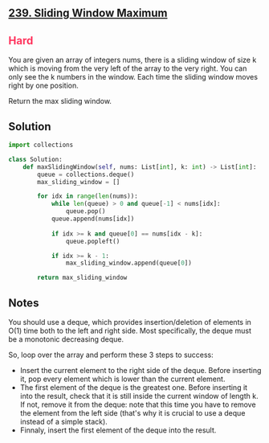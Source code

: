 ## [239. Sliding Window Maximum](https://leetcode.com/problems/sliding-window-maximum/)

<h2 style="color:#ff375f">Hard</h2>
You are given an array of integers nums, there is a sliding window of size k which is moving from the very left of the array to the very right. You can only see the k numbers in the window. Each time the sliding window moves right by one position.

Return the max sliding window.

## Solution
```python
import collections

class Solution:
    def maxSlidingWindow(self, nums: List[int], k: int) -> List[int]:
        queue = collections.deque()
        max_sliding_window = []

        for idx in range(len(nums)):
            while len(queue) > 0 and queue[-1] < nums[idx]:
                queue.pop()
            queue.append(nums[idx])
            
            if idx >= k and queue[0] == nums[idx - k]:
                queue.popleft()

            if idx >= k - 1:
                max_sliding_window.append(queue[0])

        return max_sliding_window        
```

## Notes
You should use a deque, which provides insertion/deletion of elements in O(1) time both to the left and right side.
Most specifically, the deque must be a monotonic decreasing deque.

So, loop over the array and perform these 3 steps to success:
- Insert the current element to the right side of the deque. Before inserting it, pop every element which is lower than the current element.
- The first element of the deque is the greatest one. Before inserting it into the result, check that it is still inside the current window of length k. If not, remove it from the deque: note that this time you have to remove the element from the left side (that's why it is crucial to use a deque instead of a simple stack).
- Finnaly, insert the first element of the deque into the result.